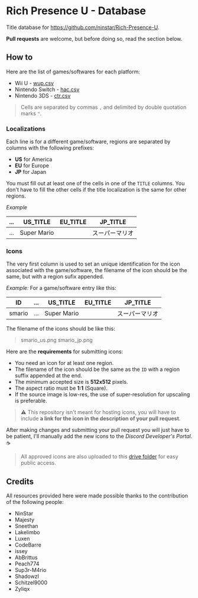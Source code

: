 # Rich Presence U - Database

Title database for https://github.com/ninstar/Rich-Presence-U.

**Pull requests** are welcome, but before doing so, read the section below.

## How to

Here are the list of games/softwares for each platform:

- Wii U - [wup.csv](titles/wup.csv)
- Nintendo Switch - [hac.csv](titles/hac.csv)
- Nintendo 3DS - [ctr.csv](titles/ctr.csv)

> Cells are separated by commas ``,`` and delimited by double quotation marks ``"``.

### Localizations

Each line is for a different game/software, regions are separated by columns with the following prefixes:

- **US** for America
- **EU** for Europe
- **JP** for Japan

You must fill out at least one of the cells in one of the `TITLE` columns. You don't have to fill the other cells if the title localization is the same for other regions.

*Example*

| ... | US_TITLE | EU_TITLE | JP_TITLE |
| --- | --- | --- | --- |
| ... | Super Mario |     | スーパーマリオ |

### Icons

The very first column is used to set an unique identification for the icon associated with the game/software, the filename of the icon should be the same, but with a region sufix appended.

*Example:* For a game/software entry like this:

| ID | ... | US_TITLE | EU_TITLE | JP_TITLE |
| --- | --- | --- | --- | --- |
| smario | ... | Super Mario |     | スーパーマリオ |

The filename of the icons should be like this:

> smario_us.png
> smario_jp.png

Here are the **requirements** for submitting icons:

- You need an icon for at least one region.
- The filename of the icon should be the same as the `ID` with a region suffix appended at the end.
- The minimum accepted size is **512x512** pixels.
- The aspect ratio must be **1:1** (Square).
- If the source image is low-res, the use of super-resolution for upscaling is preferable.

> ⚠ This repository isn't meant for hosting icons, you will have to include **a link for the icon in the description of your pull request**.

After making changes and submitting your pull request you will just have to be patient, I'll manually add the new icons to the *Discord Developer's Portal*. ☕

> All approved icons are also uploaded to this [drive folder](https://drive.google.com/drive/folders/1YfFO31--WDTFfD387-nJxnO88RQFs6tO?usp=sharing) for easy public access.

## Credits

All resources provided here were made possible thanks to the contribution of the following people:

- NinStar
- Majesty
- Sneethan
- Lakelimbo
- Luxen
- CodeBarre
- issey
- AbBrittus
- Peach774
- Sup3r-M4rio
- ShadowzI
- Schitzel9000
- Zyliqx
